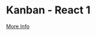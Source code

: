 # Kanban - React 1
[More Info](https://github.com/metacube-manthan-rajoria/Assignments/tree/main/003%20-%20UI%20Design%20%26%20Development/Chapter%20010%20-%20Kanban%20React%201)
